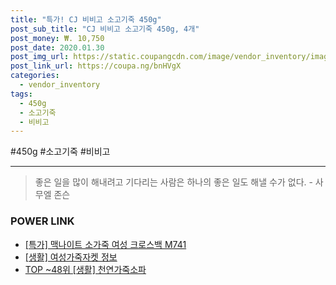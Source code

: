 ```yaml
--- 
title: "특가! CJ 비비고 소고기죽 450g" 
post_sub_title: "CJ 비비고 소고기죽 450g, 4개" 
post_money: ₩. 10,750 
post_date: 2020.01.30 
post_img_url: https://static.coupangcdn.com/image/vendor_inventory/images/2018/12/12/11/2/cfa43130-c3b8-4ee1-88f9-f18a6e3f12b1.jpg 
post_link_url: https://coupa.ng/bnHVgX 
categories: 
  - vendor_inventory 
tags: 
  - 450g 
  - 소고기죽 
  - 비비고 
--- 
```

  #450g #소고기죽 #비비고 
<hr> 

> 좋은 일을 많이 해내려고 기다리는 사람은 하나의 좋은 일도 해낼 수가 없다. - 사무엘 존슨 


### POWER LINK

* <a href="https://blog.naver.com/sakai111/221790448988" target="_blank">[특가] 맥나이트 소가죽 여성 크로스백 M741</a>
* <a href="https://blog.naver.com/santokki14/221770941136" target="_blank"> [생활] 여성가죽자켓 정보 </a>
* <a href="https://blog.naver.com/fasyy4321/221779921917" target="_blank"> TOP ~48위 [생활] 천연가죽소파</a>
